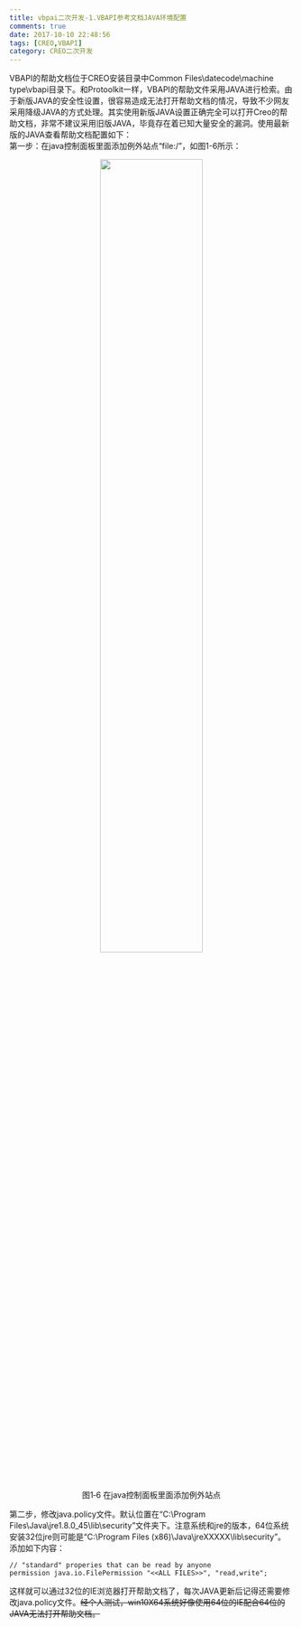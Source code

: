 ```yaml
---
title: vbpai二次开发-1.VBAPI参考文档JAVA环境配置
comments: true
date: 2017-10-10 22:48:56
tags: [CREO,VBAPI]
category: CREO二次开发
---
```


VBAPI的帮助文档位于CREO安装目录中Common Files\datecode\machine type\vbapi目录下。和Protoolkit一样，VBAPI的帮助文件采用JAVA进行检索。由于新版JAVA的安全性设置，很容易造成无法打开帮助文档的情况，导致不少网友采用降级JAVA的方式处理。其实使用新版JAVA设置正确完全可以打开Creo的帮助文档，非常不建议采用旧版JAVA，毕竟存在着已知大量安全的漏洞。使用最新版的JAVA查看帮助文档配置如下：  
第一步：在java控制面板里面添加例外站点“file:/”，如图1-6所示：

<div align="center">
    <img src="/img/proe/vbapi1.6.png" style="width:60%" align="center"/>
    <p>图1‑6 在java控制面板里面添加例外站点</p>
</div>

第二步，修改java.policy文件。默认位置在“C:\Program Files\Java\jre1.8.0_45\lib\security”文件夹下。注意系统和jre的版本，64位系统安装32位jre则可能是“C:\Program Files (x86)\Java\jreXXXXX\lib\security”。添加如下内容：

```
// "standard" properies that can be read by anyone
permission java.io.FilePermission "<<ALL FILES>>", "read,write";
```
这样就可以通过32位的IE浏览器打开帮助文档了，每次JAVA更新后记得还需要修改java.policy文件。~~经个人测试，win10X64系统好像使用64位的IE配合64位的JAVA无法打开帮助文档。~~